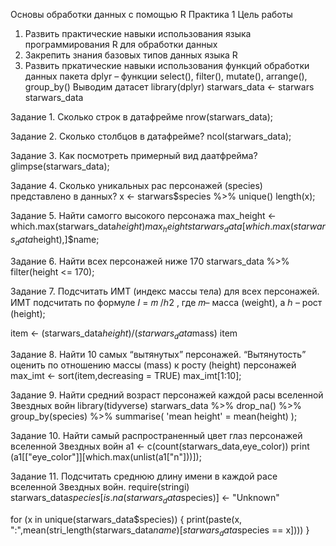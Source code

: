 Основы обработки данных с помощью R
Практика 1
Цель работы
1. Развить практические навыки использования языка программирования R для обработки данных
2. Закрепить знания базовых типов данных языка R
3. Развить пркатические навыки использования функций обработки данных пакета dplyr – функции select(), filter(), mutate(), arrange(), group_by()
Выводим датасет
library(dplyr)
starwars_data <- starwars
starwars_data

Задание 1. Сколько строк в датафрейме
nrow(starwars_data);

Задание 2. Сколько столбцов в датафрейме?
ncol(starwars_data);

Задание 3. Как посмотреть примерный вид даатфрейма?
glimpse(starwars_data);

Задание 4. Сколько уникальных рас персонажей (species) представлено в данных?
x <- starwars$species %>% unique()
length(x);

Задание 5. Найти самогго высокого персонажа
max_height <- which.max(starwars_data$height)
max_height
starwars_data[which.max(starwars_data$height),]$name;

Задание 6. Найти всех персонажей ниже 170
starwars_data %>% filter(height <= 170);

Задание 7. Подсчитать ИМТ (индекс массы тела) для всех персонажей. ИМТ подсчитать по формуле 𝐼 = 𝑚 /ℎ2 , где 𝑚– масса (weight), а ℎ – рост (height);

item <- (starwars_data$height) / (starwars_data$mass)
item

Задание 8. Найти 10 самых “вытянутых” персонажей. “Вытянутость” оценить по отношению массы (mass) к росту (height) персонажей
max_imt <- sort(item,decreasing = TRUE)
max_imt[1:10];

Задание 9. Найти средний возраст персонажей каждой расы вселенной Звездных войн
library(tidyverse)
starwars_data %>%
  drop_na() %>%
  group_by(species) %>%
  summarise(
    'mean height' = mean(height)
  );
  
Задание 10. Найти самый распространенный цвет глаз персонажей вселенной Звездных войн
a1 <- c(count(starwars_data,eye_color))
print (a1[["eye_color"]][which.max(unlist(a1["n"]))]);




Задание 11. Подсчитать среднюю длину имени в каждой расе вселенной Звездных войн.
require(stringi)
starwars_data$species[is.na(starwars_data$species)] <- "Unknown"

for (x in unique(starwars_data$species)) {
  print(paste(x, ":",mean(stri_length(starwars_data$name)[starwars_data$species == x])))
}
